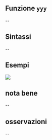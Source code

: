 ## Funzione `yyy`

--

## Sintassi

--

## Esempi

<img src="/img/stringhe_di_testo/yyy/yyy1.png">

## nota bene

--

## osservazioni

--